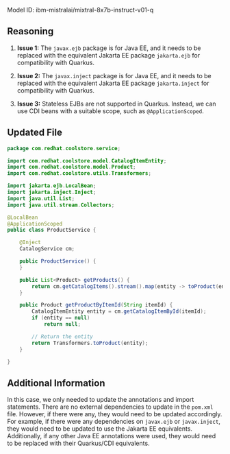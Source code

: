 Model ID: ibm-mistralai/mixtral-8x7b-instruct-v01-q

## Reasoning

1. **Issue 1:** The `javax.ejb` package is for Java EE, and it needs to be replaced with the equivalent Jakarta EE package `jakarta.ejb` for compatibility with Quarkus.

2. **Issue 2:** The `javax.inject` package is for Java EE, and it needs to be replaced with the equivalent Jakarta EE package `jakarta.inject` for compatibility with Quarkus.

3. **Issue 3:** Stateless EJBs are not supported in Quarkus. Instead, we can use CDI beans with a suitable scope, such as `@ApplicationScoped`.

## Updated File

```java
package com.redhat.coolstore.service;

import com.redhat.coolstore.model.CatalogItemEntity;
import com.redhat.coolstore.model.Product;
import com.redhat.coolstore.utils.Transformers;

import jakarta.ejb.LocalBean;
import jakarta.inject.Inject;
import java.util.List;
import java.util.stream.Collectors;

@LocalBean
@ApplicationScoped
public class ProductService {

    @Inject
    CatalogService cm;

    public ProductService() {
    }

    public List<Product> getProducts() {
        return cm.getCatalogItems().stream().map(entity -> toProduct(entity)).collect(Collectors.toList());
    }

    public Product getProductByItemId(String itemId) {
        CatalogItemEntity entity = cm.getCatalogItemById(itemId);
        if (entity == null)
            return null;

        // Return the entity
        return Transformers.toProduct(entity);
    }

}
```

## Additional Information

In this case, we only needed to update the annotations and import statements. There are no external dependencies to update in the `pom.xml` file. However, if there were any, they would need to be updated accordingly. For example, if there were any dependencies on `javax.ejb` or `javax.inject`, they would need to be updated to use the Jakarta EE equivalents. Additionally, if any other Java EE annotations were used, they would need to be replaced with their Quarkus/CDI equivalents.
